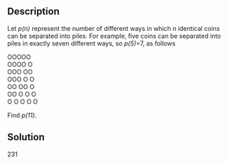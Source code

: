    
## **Description**
    
Let *p(n)* represent the number of different ways in which *n* identical coins can be separated into piles. For example, five coins can be separated into piles in exactly seven different ways, so *p(5)*=7, as follows 
    
OOOOO  
OOOO   O  
OOO   OO  
OOO   O   O  
OO   OO   O  
OO   O   O   O  
O   O   O   O   O
    
Find *p(11)*.
    
## **Solution**
    
231
